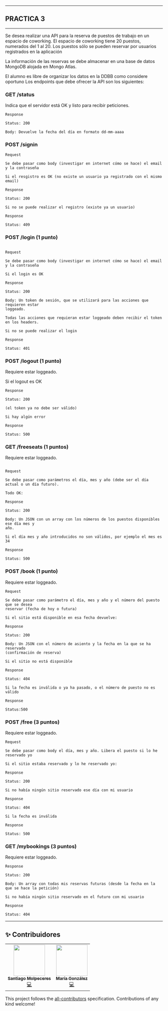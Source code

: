 --------------------------------------------------------------
## PRACTICA 3
-----------------------------------------------------------------
Se desea realizar una API para la reserva de puestos de trabajo en un espacio de
coworking. El espacio de coworking tiene 20 puestos, numerados del 1 al 20. Los puestos
sólo se pueden reservar por usuarios registrados en la aplicación

La información de las reservas se debe almacenar en una base de datos MongoDB alojada
en Mongo Atlas.

El alumno es libre de organizar los datos en la DDBB como considere oportuno
Los endpoints que debe ofrecer la API son los siguientes:

### GET /status

Indica que el servidor está OK y listo para recibir peticiones.
```
Response

Status: 200

Body: Devuelve la fecha del día en formato dd-mm-aaaa
````

### POST /signin

```
Request

Se debe pasar como body (investigar en internet cómo se hace) el email y la contraseña

Si el resgistro es OK (no existe un usuario ya registrado con el mismo email)

Response

Status: 200

Si no se puede realizar el registro (existe ya un usuario)

Response

Status: 409
```
### POST /login (1 punto)
```

Request

Se debe pasar como body (investigar en internet cómo se hace) el email y la contraseña

Si el login es OK

Response

Status: 200

Body: Un token de sesión, que se utilizará para las acciones que requieren estar
loggeado.

Todas las acciones que requieran estar loggeado deben recibir el token en los headers.

Si no se puede realizar el login

Response

Status: 401
```

### POST /logout (1 punto)

Requiere estar loggeado.

Si el logout es OK

```
Response

Status: 200

(el token ya no debe ser válido)

Si hay algún error

Response

Status: 500
```

### GET /freeseats (1 puntos)

Requiere estar loggeado.
```

Request

Se debe pasar como parámetros el día, mes y año (debe ser el día actual o un día futuro).

Todo OK:

Response

Status: 200

Body: Un JSON con un array con los números de los puestos disponibles ese día mes y
año.

Si el día mes y año introducidos no son válidos, por ejemplo el mes es 34

Response

Status: 500
```

### POST /book (1 punto)

Requiere estar loggeado.

```
Request

Se debe pasar como parámetro el día, mes y año y el número del puesto que se desea
reservar (fecha de hoy o futura)

Si el sitio está disponible en esa fecha devuelve:

Response

Status: 200

Body: Un JSON con el número de asiento y la fecha en la que se ha reservado
(confirmación de reserva)

Si el sitio no está disponible

Response

Status: 404

Si la fecha es inválida o ya ha pasado, o el número de puesto no es válido

Response

Status:500
```
### POST /free (3 puntos)

Requiere estar loggeado.

```
Request

Se debe pasar como body el día, mes y año. Libera el puesto si lo he reservado yo

Si el sitio estaba reservado y lo he reservado yo:

Response

Status: 200

Si no había ningún sitio reservado ese día con mi usuario

Response

Status: 404

Si la fecha es inválida

Response

Status: 500
```
### GET /mybookings (3 puntos)

Requiere estar loggeado.
```
Response

Status: 200

Body: Un array con todas mis reservas futuras (desde la fecha en la que se hace la petición)

Si no había ningún sitio reservado en el futuro con mi usuario

Response

Status: 404
```
-------------------------------------------------------------------------------
## ✨ Contribuidores

<!-- ALL-CONTRIBUTORS-LIST:START - Do not remove or modify this section -->
<!-- prettier-ignore-start -->
<!-- markdownlint-disable -->
<table>
  <tr>
    <td align="center"><a href="https://www.linkedin.com/in/santiago-molpeceres-d%C3%ADaz-ab9087211/"><img src="https://avatars.githubusercontent.com/u/54994511?v=4" width="100px;" alt=""/><br /><sub><b>Santiago Molpeceres</b></sub></a><br /><a href="https://github.com/smolpeceresd/Programacion_Internet" title="Code">💻</a></td>
    <td align="center"><a href="https://www.linkedin.com/in/mar%C3%ADa-gonz%C3%A1lez-herrero-56bb21177/"><img src="https://avatars.githubusercontent.com/u/43043718?v=4" width="100px;" alt=""/><br /><sub><b>María González</b></sub></a><br /><a href="https://github.com/mgh99/Programacion_sistemas_Internet" title="Code">💻</a></td>
  </tr>
</table>

<!-- markdownlint-restore -->
<!-- prettier-ignore-end -->

<!-- ALL-CONTRIBUTORS-LIST:END -->

This project follows the [all-contributors](https://github.com/all-contributors/all-contributors) specification. Contributions of any kind welcome!
